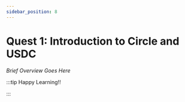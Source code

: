 ```yaml
---
sidebar_position: 8
---
```


# Quest 1: Introduction to Circle and USDC

_Brief Overview Goes Here_

:::tip Happy Learning!!

<QuestButton text="Go To Quest" link="https://app.stackup.dev/quest_page/1675404514494x972929676857573400"/>

:::
